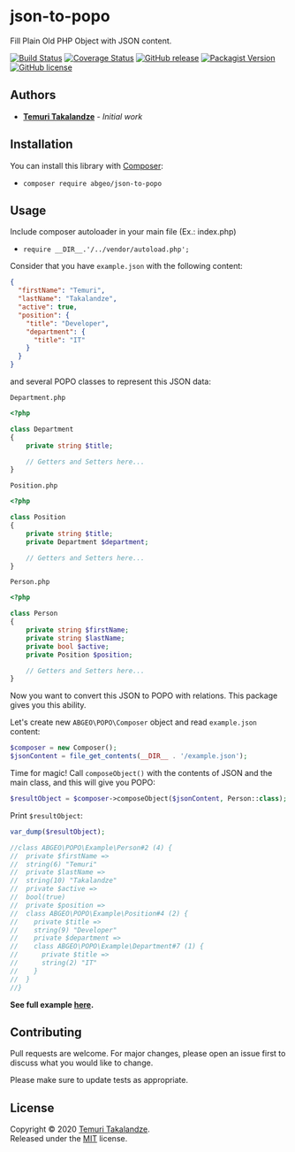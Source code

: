 # json-to-popo

Fill Plain Old PHP Object with JSON content.

[![Build Status](https://travis-ci.com/ABGEO07/json-to-popo.svg?branch=master)](https://travis-ci.com/ABGEO07/json-to-popo)
[![Coverage Status](https://coveralls.io/repos/github/ABGEO07/json-to-popo/badge.svg?branch=master)](https://coveralls.io/github/ABGEO07/json-to-popo?branch=master)
[![GitHub release](https://img.shields.io/github/release/ABGEO07/json-to-popo.svg)](https://github.com/ABGEO07/json-to-popo/releases)
[![Packagist Version](https://img.shields.io/packagist/v/abgeo/json-to-popo.svg)](https://packagist.org/packages/abgeo/json-to-popo)
[![GitHub license](https://img.shields.io/github/license/ABGEO07/json-to-popo.svg)](https://github.com/ABGEO07/json-to-popo/blob/master/LICENSE)

## Authors

- [**Temuri Takalandze**](https://abgeo.dev) - *Initial work*

## Installation

You can install this library with [Composer](https://getcomposer.org/):

- `composer require abgeo/json-to-popo`

## Usage

Include composer autoloader in your main file (Ex.: index.php)

- `require __DIR__.'/../vendor/autoload.php';`

Consider that you have `example.json` with the following content:

```json
{
  "firstName": "Temuri",
  "lastName": "Takalandze",
  "active": true,
  "position": {
    "title": "Developer",
    "department": {
      "title": "IT"
    }
  }
}
```

and several POPO classes to represent this JSON data:

`Department.php`

```php
<?php

class Department
{
    private string $title;

    // Getters and Setters here...
}
```

`Position.php`

```php
<?php

class Position
{
    private string $title;
    private Department $department;

    // Getters and Setters here...
}

```

`Person.php`

```php
<?php

class Person
{
    private string $firstName;
    private string $lastName;
    private bool $active;
    private Position $position;

    // Getters and Setters here...
}

```

Now you want to convert this JSON to POPO with relations. This package gives you this ability.

Let's create new `ABGEO\POPO\Composer` object and read `example.json` content:

```php
$composer = new Composer();
$jsonContent = file_get_contents(__DIR__ . '/example.json');
```

Time for magic! Call `composeObject()` with the contents of JSON and the main class, and this will give you POPO:

```php
$resultObject = $composer->composeObject($jsonContent, Person::class);
```

Print `$resultObject`:

```php
var_dump($resultObject);

//class ABGEO\POPO\Example\Person#2 (4) {
//  private $firstName =>
//  string(6) "Temuri"
//  private $lastName =>
//  string(10) "Takalandze"
//  private $active =>
//  bool(true)
//  private $position =>
//  class ABGEO\POPO\Example\Position#4 (2) {
//    private $title =>
//    string(9) "Developer"
//    private $department =>
//    class ABGEO\POPO\Example\Department#7 (1) {
//      private $title =>
//      string(2) "IT"
//    }
//  }
//}
```

**See full example [here](examples).**

## Contributing

Pull requests are welcome. For major changes, please open an issue first to discuss what you would like to change.

Please make sure to update tests as appropriate.

## License

Copyright © 2020 [Temuri Takalandze](https://abgeo.dev).  
Released under the [MIT](LICENSE) license.
